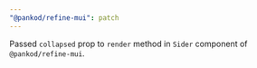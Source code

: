 ```yaml
---
"@pankod/refine-mui": patch
---
```


Passed `collapsed` prop to `render` method in `Sider` component of `@pankod/refine-mui`.
